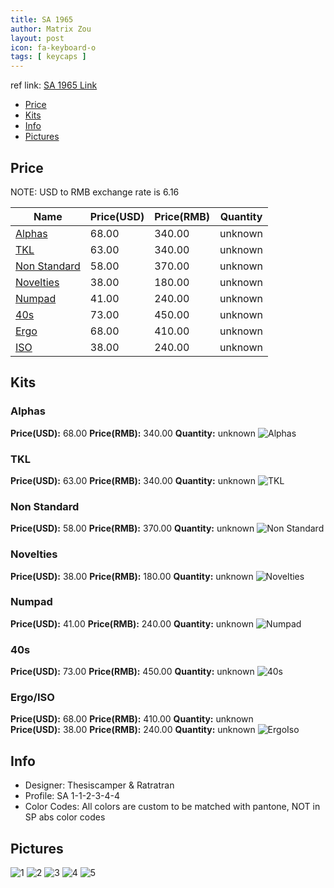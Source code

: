 ```yaml
---
title: SA 1965
author: Matrix Zou
layout: post
icon: fa-keyboard-o
tags: [ keycaps ]
---
```


ref link: [SA 1965 Link](https://geekhack.org/index.php?topic=86143.0)

* [Price](#price)
* [Kits](#kits)
* [Info](#info)
* [Pictures](#pictures)

## Price

NOTE: USD to RMB exchange rate is 6.16

| Name          | Price(USD)    | Price(RMB)  | Quantity |
| ------------- | ------------- | ----------- | -------- |
|[Alphas](#alphas)|68.00|340.00|unknown|
|[TKL](#tkl)|63.00|340.00|unknown|
|[Non Standard](#non-standard)|58.00|370.00|unknown|
|[Novelties](#novelties)|38.00|180.00|unknown|
|[Numpad](#numpad)|41.00|240.00|unknown|
|[40s](#40s)|73.00|450.00|unknown|
|[Ergo](#ergo)|68.00|410.00|unknown|
|[ISO](#iso)|38.00|240.00|unknown|

## Kits
### Alphas
**Price(USD):** 68.00	**Price(RMB):** 340.00	**Quantity:** unknown
<img src="{{ 'assets/images/1965/kits_pics/alphas.jpg' | relative_url }}" alt="Alphas" class="image featured">

### TKL
**Price(USD):** 63.00	**Price(RMB):** 340.00	**Quantity:** unknown
<img src="{{ 'assets/images/1965/kits_pics/tkl.jpg' | relative_url }}" alt="TKL" class="image featured">

### Non Standard
**Price(USD):** 58.00	**Price(RMB):** 370.00	**Quantity:** unknown
<img src="{{ 'assets/images/1965/kits_pics/nonstandard.jpg' | relative_url }}" alt="Non Standard" class="image featured">

### Novelties
**Price(USD):** 38.00	**Price(RMB):** 180.00	**Quantity:** unknown
<img src="{{ 'assets/images/1965/kits_pics/novelties.jpg' | relative_url }}" alt="Novelties" class="image featured">

### Numpad
**Price(USD):** 41.00	**Price(RMB):** 240.00	**Quantity:** unknown
<img src="{{ 'assets/images/1965/kits_pics/numpad.jpg' | relative_url }}" alt="Numpad" class="image featured">

### 40s
**Price(USD):** 73.00	**Price(RMB):** 450.00	**Quantity:** unknown
<img src="{{ 'assets/images/1965/kits_pics/40s.jpg' | relative_url }}" alt="40s" class="image featured">

### Ergo/ISO
**Price(USD):** 68.00	**Price(RMB):** 410.00	**Quantity:** unknown  
**Price(USD):** 38.00	**Price(RMB):** 240.00	**Quantity:** unknown
<img src="{{ 'assets/images/1965/kits_pics/ergoiso.jpg' | relative_url }}" alt="ErgoIso" class="image featured">

## Info
* Designer: Thesiscamper & Ratratran
* Profile: SA 1-1-2-3-4-4
* Color Codes: All colors are custom to be matched with pantone, NOT in SP abs color codes  

## Pictures
<img src="{{ 'assets/images/1965/rendering_pics/1.jpg' | relative_url }}" alt="1" class="image featured">
<img src="{{ 'assets/images/1965/rendering_pics/2.jpg' | relative_url }}" alt="2" class="image featured">
<img src="{{ 'assets/images/1965/rendering_pics/3.jpg' | relative_url }}" alt="3" class="image featured">
<img src="{{ 'assets/images/1965/rendering_pics/4.jpg' | relative_url }}" alt="4" class="image featured">
<img src="{{ 'assets/images/1965/rendering_pics/5.jpg' | relative_url }}" alt="5" class="image featured">
